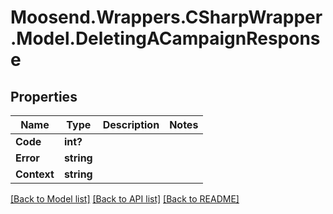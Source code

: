 # Moosend.Wrappers.CSharpWrapper.Model.DeletingACampaignResponse
## Properties

Name | Type | Description | Notes
------------ | ------------- | ------------- | -------------
**Code** | **int?** |  | 
**Error** | **string** |  | 
**Context** | **string** |  | 

[[Back to Model list]](../README.md#documentation-for-models) [[Back to API list]](../README.md#documentation-for-api-endpoints) [[Back to README]](../README.md)

